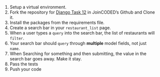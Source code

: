 1. Setup a virtual environment.
2. Fork the repository for [Django Task 12](https://github.com/JoinCODED/task_12) in JoinCODED’s Github and Clone it.
3. Install the packages from the requirements file.
4. Create a search bar in your `restaurant_list` page.
5. When a user types a `query` into the search bar, the list of restaurants will `filter`.
6. Your search bar should `query` through **multiple** model fields, not just `name`.
7. When Searching for something and then submitting, the value in the search bar goes away. Make it stay.
8. Pass the tests
9. Push your code
